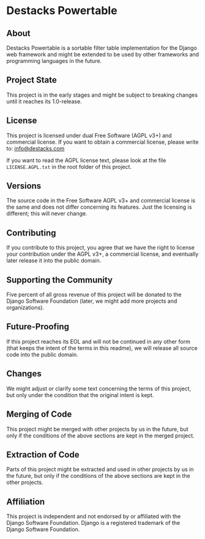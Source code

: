 # Destacks Powertable

## About

Destacks Powertable is a sortable filter table implementation for the Django web
framework and might be extended to be used by other frameworks and programming languages
in the future.

## Project State

This project is in the early stages and might be subject to breaking changes until it
reaches its 1.0-release.

## License

This project is licensed under dual Free Software (AGPL v3+) and commercial license. If
you want to obtain a commercial license, please write to: info@destacks.com

If you want to read the AGPL license text, please look at the file `LICENSE.AGPL.txt` in
the root folder of this project.

## Versions

The source code in the Free Software AGPL v3+ and commercial license is the same and
does not differ concerning its features. Just the licensing is different; this will
never change.

## Contributing

If you contribute to this project, you agree that we have the right to license your
contribution under the AGPL v3+, a commercial license, and eventually later release it
into the public domain.

## Supporting the Community

Five percent of all gross revenue of this project will be donated to the Django Software
Foundation (later, we might add more projects and organizations).

## Future-Proofing

If this project reaches its EOL and will not be continued in any other form (that keeps
the intent of the terms in this readme), we will release all source code into the public
domain.

## Changes

We might adjust or clarify some text concerning the terms of this project, but only
under the condition that the original intent is kept.

## Merging of Code

This project might be merged with other projects by us in the future, but only if the
conditions of the above sections are kept in the merged project.

## Extraction of Code

Parts of this project might be extracted and used in other projects by us in the future,
but only if the conditions of the above sections are kept in the other projects.

## Affiliation

This project is independent and not endorsed by or affiliated with the Django Software
Foundation. Django is a registered trademark of the Django Software Foundation.
